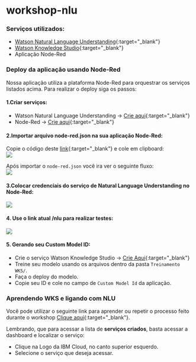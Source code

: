 # workshop-nlu

### Serviços utilizados:
* [Watson Natural Language Understanding](https://www.ibm.com/watson/services/natural-language-understanding/){:target="_blank"}
* [Watson Knowledge Studio](https://www.ibm.com/watson/services/knowledge-studio/){:target="_blank"}
* Aplicação Node-Red

### Deploy da aplicação usando Node-Red
Nossa aplicação utiliza a plataforma Node-Red para orquestrar os serviços listados acima. Para realizar o deploy siga os passos:
#### 1.Criar serviços:
* Watson Natural Language Understanding -> [Crie aqui](https://console.bluemix.net/catalog/services/natural-language-understanding){:target="_blank"}
* Node-Red -> [Crie aqui](https://console.bluemix.net/catalog/starters/node-red-starter){:target="_blank"}

#### 2.Importar arquivo node-red.json na sua aplicação Node-Red:
Copie o código deste [link](https://raw.githubusercontent.com/pedrohlcastro/workshop-nlu/master/node-red.json){:target="_blank"} e cole em clipboard:
<br>
<img src='https://raw.githubusercontent.com/pedrohlcastro/workshop-nlu/master/img/import.png'/>

Após importar o `node-red.json` você ira ver o seguinte fluxo:
<br>
<img src='https://raw.githubusercontent.com/pedrohlcastro/workshop-nlu/master/img/img-fluxo.png'/>

#### 3.Colocar credenciais do serviço de Natural Language Understanding no Node-Red:
<img src='https://raw.githubusercontent.com/pedrohlcastro/workshop-nlu/master/img/editar-params.png'/>

#### 4. Use o link atual /nlu para realizar testes:
<img src='https://raw.githubusercontent.com/pedrohlcastro/workshop-nlu/master/img/pagina.png' />

#### 5. Gerando seu Custom Model ID:
* Crie o serviço Watson Knowledge Studio -> [Crie Aqui](https://console.bluemix.net/catalog/services/knowledge-studio){:target="_blank"}
* Treine seu modelo usando os arquivos dentro da pasta `Treinamento WKS/`.
* Faça o deploy do modelo.
* Copie seu ID e cole no campo de `Custom Model Id` da aplicação.


### Aprendendo WKS e ligando com NLU
Você pode utilizar o seguinte link para aprender ou repetir o processo feito durante o workshop [Clique aqui](https://developer.ibm.com/tutorials/extracting-personal-data-from-unstructured-text-using-watson-knowledge-studio/){:target="_blank"}.

Lembrando, que para acessar a lista de **serviços criados**, basta acessar a dashboard e localizar o serviço:
* Clique na Logo da IBM Cloud, no canto superior esquerdo.
* Selecione o serviço que deseja acessar.

